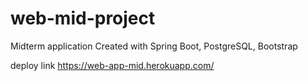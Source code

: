 # web-mid-project

Midterm application
Created with Spring Boot, PostgreSQL, Bootstrap

deploy link https://web-app-mid.herokuapp.com/
